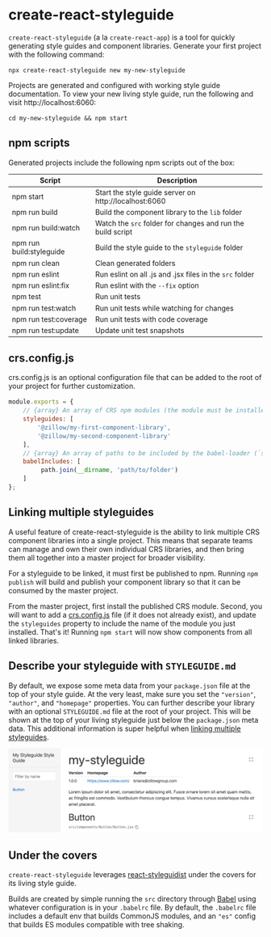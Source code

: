 # create-react-styleguide

`create-react-styleguide` (a la `create-react-app`) is a tool for quickly generating style guides and component libraries. Generate your first project with the following command:

```
npx create-react-styleguide new my-new-styleguide
```

Projects are generated and configured with working style guide documentation. To view your new living style guide, run the following and visit http://localhost:6060:

```
cd my-new-styleguide && npm start
```

## npm scripts

Generated projects include the following npm scripts out of the box:

| Script    | Description |
| --------- | ----------- |
| npm start | Start the style guide server on http://localhost:6060 |
| npm run build | Build the component library to the `lib` folder |
| npm run build:watch | Watch the `src` folder for changes and run the build script |
| npm run build:styleguide | Build the style guide to the `styleguide` folder |
| npm run clean | Clean generated folders |
| npm run eslint | Run eslint on all .js and .jsx files in the `src` folder |
| npm run eslint:fix | Run eslint with the `--fix` option |
| npm test | Run unit tests |
| npm run test:watch | Run unit tests while watching for changes |
| npm run test:coverage | Run unit tests with code coverage |
| npm run test:update | Update unit test snapshots |

## crs.config.js

crs.config.js is an optional configuration file that can be added to the root of your project for further customization.

```javascript
module.exports = {
    // {array} An array of CRS npm modules (the module must be installed as a dependency to your project)
    styleguides: [
        '@zillow/my-first-component-library',
        '@zillow/my-second-component-library'
    ],
    // {array} An array of paths to be included by the babel-loader (`src` and `styleguidist` will be included by default).
    babelIncludes: [
         path.join(__dirname, 'path/to/folder')
    ]
};
```

## Linking multiple styleguides

A useful feature of create-react-styleguide is the ability to link multiple CRS component libraries into a single project. This means that separate teams can manage and own their own individual CRS libraries, and then bring them all together into a master project for broader visibility.

For a styleguide to be linked, it must first be published to npm. Running `npm publish` will build and publish your component library so that it can be consumed by the master project.

From the master project, first install the published CRS module. Second, you will want to add a [crs.config.js](#crsconfigjs) file (if it does not already exist), and update the `styleguides` property to include the name of the module you just installed. That's it! Running `npm start` will now show components from all linked libraries.

## Describe your styleguide with `STYLEGUIDE.md`

By default, we expose some meta data from your `package.json` file at the top of your style guide. At the very least, make sure you set the `"version"`, `"author"`, and `"homepage"` properties. You can further describe your library with an optional `STYLEGUIDE.md` file at the root of your project. This will be shown at the top of your living styleguide just below the `package.json` meta data. This additional information is super helpful when [linking multiple styleguides](#linking-multiple-styleguides).

![Customized style guide](assets/customize.png)

## Under the covers

`create-react-styleguide` leverages [react-styleguidist](https://react-styleguidist.js.org/) under the covers for its living style guide. 

Builds are created by simple running the `src` directory through [Babel](https://babeljs.io/) using whatever configuration is in your `.babelrc` file. By default, the `.babelrc` file includes a default env that builds CommonJS modules, and an `"es"` config that builds ES modules compatible with tree shaking.
